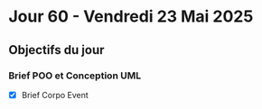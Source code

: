 # Jour 60 - Vendredi 23 Mai 2025

## Objectifs du jour

### Brief POO et Conception UML

- [X] Brief Corpo Event
